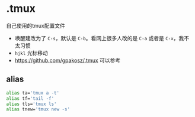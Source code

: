 # .tmux
自己使用的tmux配置文件


* 唤醒建改为了 `C-s`，默认是 `C-b`。看网上很多人改的是 `C-a` 或者是 `C-x`，我不太习惯
* `hjkl` 光标移动
* https://github.com/gpakosz/.tmux 可以参考

## alias
```bash
alias ta='tmux a -t'
alias tf='tail -f'
alias tls='tmux ls'
alias tnew='tmux new -s'
```
